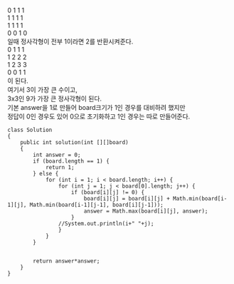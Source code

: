 0	1	1	1   
1	1	1	1   
1	1	1	1   
0	0	1	0   
일때 정사각형이 전부 1이라면 2를 반환시켜준다.   
0 1 1 1   
1 2 2 2   
1 2 3 3   
0 0 1 1   
이 된다.   
여기서 3이 가장 큰 수이고,   
3x3인 9가 가장 큰 정사각형이 된다.   
기본 answer을 1로 만들어 board크기가 1인 경우를 대비하려 했지만   
정답이 0인 경우도 있어 0으로 초기화하고 1인 경우는 따로 만들어준다.   
```
class Solution
{
    public int solution(int [][]board)
    {
        int answer = 0;
        if (board.length == 1) {
            return 1;
        } else {
            for (int i = 1; i < board.length; i++) {
                for (int j = 1; j < board[0].length; j++) {
                    if (board[i][j] != 0) {
                        board[i][j] = board[i][j] + Math.min(board[i-1][j], Math.min(board[i-1][j-1], board[i][j-1]));
                        answer = Math.max(board[i][j], answer);
                    }
                //System.out.println(i+" "+j);
                }
            }
        }
        
        
        return answer*answer;
    }
}
```
